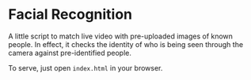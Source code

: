 # Facial Recognition

A little script to match live video with pre-uploaded images of known people.
In effect, it checks the identity of who is being seen through the camera against pre-identified people.

To serve, just open `index.html` in your browser.
